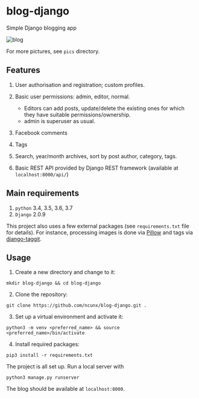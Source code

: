 # blog-django
Simple Django blogging app

 ![blog](https://github.com/ncunx/blog-django/blob/master/pics/main.png)

For more pictures, see `pics` directory.

Features
--------

1. User authorisation and registration; custom profiles.
2. Basic user permissions: admin, editor, normal.

	[//]: # "- Normal users can view posts and comment (after logging in)."
	- Editors can add posts, update/delete the existing ones for which they have suitable
	  permissions/ownership.
	- admin is superuser as usual.
3. Facebook comments
4. Tags
5. Search, year/month archives, sort by post author, category, tags.
6. Basic REST API provided by Django REST framework (available at `localhost:8000/api/`) 

Main requirements
------------

1. `python` 3.4, 3.5, 3.6, 3.7
2. `Django` 2.0.9

This project also uses a few external packages (see `requirements.txt` file for details). 
For instance, processing images is done via [Pillow](https://github.com/python-pillow/Pillow) and tags via [django-taggit](https://github.com/alex/django-taggit).


Usage
-----

1. Create a new directory and change to it:

`mkdir blog-django && cd blog-django`

2. Clone the repository:

`git clone https://github.com/ncunx/blog-django.git .`

3. Set up a virtual environment and activate it:

`python3 -m venv <preferred_name> && source <preferred_name>/bin/activate`

4. Install required packages:

`pip3 install -r requirements.txt`

The project is all set up. Run a local server with

`python3 manage.py runserver`

The blog should be available at `localhost:8000`.
